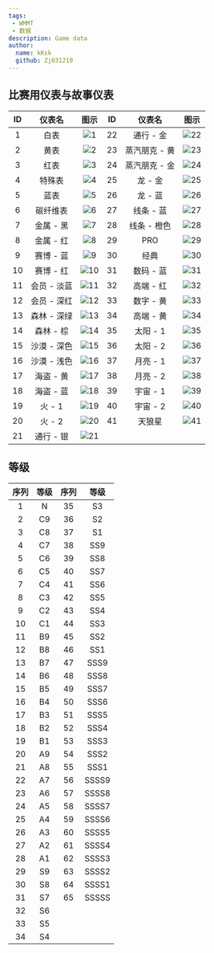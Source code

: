 ```yaml
---
tags: 
 - WMMT
 - 数据
description: Game data
author:
  name: kKsk
  github: Zj031210
---
```


## 比赛用仪表与故事仪表

<div class="table-wrapper" markdown="block">

| ID | 仪表名 | 图示 | ID | 仪表名  | 图示 |
|:--:|:-------:|:------:|:--:|:--------:|:-----------:|
| 1  | 白表      | ![1](https://pic.imgdb.cn/item/63fb8531f144a01007aa5ce9.png)  | 22 | 通行 - 金   | ![22](https://pic.imgdb.cn/item/63fbfa49f144a0100729170b.png) |
| 2  | 黄表      | ![2](https://pic.imgdb.cn/item/63fb8564f144a01007aaa6c2.png)  | 23 | 蒸汽朋克 - 黄 | ![23](https://pic.imgdb.cn/item/63fbfa80f144a01007296e1e.png) |
| 3  | 红表      | ![3](https://pic.imgdb.cn/item/63fb8564f144a01007aaa6e9.png)  | 24 | 蒸汽朋克 - 金 | ![24](https://pic.imgdb.cn/item/63fbfa80f144a01007296e3f.png) |
| 4  | 特殊表     | ![4](https://pic.imgdb.cn/item/63fb8564f144a01007aaa729.png)  | 25 | 龙 - 金    | ![25](https://pic.imgdb.cn/item/63fbfaa5f144a0100729953d.png) |
| 5  | 蓝表      | ![5](https://pic.imgdb.cn/item/63fb8565f144a01007aaa77c.png)  | 26 | 龙 - 蓝    | ![26](https://pic.imgdb.cn/item/63fbfaa5f144a0100729954c.png) |
| 6  | 碳纤维表    | ![6](https://pic.imgdb.cn/item/63fb8565f144a01007aaa7a7.png)  | 27 | 线条 - 蓝   | ![27](https://pic.imgdb.cn/item/63fbfad1f144a0100729eb04.png) |
| 7  | 金属 - 黑  | ![7](https://pic.imgdb.cn/item/63fbf8cdf144a0100726df52.png)  | 28 | 线条 - 橙色  | ![28](https://pic.imgdb.cn/item/63fbfad1f144a0100729ebfe.png) |
| 8  | 金属 - 红  | ![8](https://pic.imgdb.cn/item/63fbf8eff144a010072700ec.png)  | 29 | PRO      | ![29](https://pic.imgdb.cn/item/63fbfb39f144a010072aeac8.png) |
| 9  | 赛博 - 蓝  | ![9](https://pic.imgdb.cn/item/63fbf908f144a01007271715.png)  | 30 | 经典       | ![30](https://pic.imgdb.cn/item/63fbfb39f144a010072aeae9.png) |
| 10 | 赛博 - 红  | ![10](https://pic.imgdb.cn/item/63fbf923f144a0100727308c.png) | 31 | 数码 - 蓝   | ![31](https://pic.imgdb.cn/item/63fbfb39f144a010072aeb1b.png) |
| 11 | 会员 - 淡蓝 | ![11](https://pic.imgdb.cn/item/63fbf938f144a01007274791.png) | 32 | 高端 - 红   | ![32](https://pic.imgdb.cn/item/63fbfb3af144a010072aeb5a.png) |
| 12 | 会员 - 深红 | ![12](https://pic.imgdb.cn/item/63fbf959f144a01007276eec.png) | 33 | 数字 - 黄   | ![33](https://pic.imgdb.cn/item/63fbfb39f144a010072aea96.png) |
| 13 | 森林 - 深绿 | ![13](https://pic.imgdb.cn/item/63fbf968f144a01007278f12.png) | 34 | 高端 - 黄   | ![34](https://pic.imgdb.cn/item/63fc027df144a01007339413.png) |
| 14 | 森林 - 棕  | ![14](https://pic.imgdb.cn/item/63fbf97ef144a0100727b581.png) | 35 | 太阳 - 1   | ![35](https://pic.imgdb.cn/item/63fc0295f144a0100733ad35.png) |
| 15 | 沙漠 - 深色 | ![15](https://pic.imgdb.cn/item/63fbf999f144a0100727dee2.png) | 36 | 太阳 - 2   | ![36](https://pic.imgdb.cn/item/63fc0295f144a0100733ad4a.png) |
| 16 | 沙漠 - 浅色 | ![16](https://pic.imgdb.cn/item/63fbf9b8f144a010072821b7.png) | 37 | 月亮 - 1   | ![37](https://pic.imgdb.cn/item/63fc0295f144a0100733ad73.png) |
| 17 | 海盗 - 黄  | ![17](https://pic.imgdb.cn/item/63fbf9e3f144a01007287e90.png) | 38 | 月亮 - 2   | ![38](https://pic.imgdb.cn/item/63fc0295f144a0100733ad96.png) |
| 18 | 海盗 - 蓝  | ![18](https://pic.imgdb.cn/item/63fbf9f7f144a01007289785.png) | 39 | 宇宙 - 1   | ![39](https://pic.imgdb.cn/item/63fc02f7f144a010073418c7.png) |
| 19 | 火 - 1   | ![19](https://pic.imgdb.cn/item/63fbfa12f144a0100728b321.png) | 40 | 宇宙 - 2   | ![40](https://pic.imgdb.cn/item/63fc02f7f144a010073418dd.png) |
| 20 | 火 - 2   | ![20](https://pic.imgdb.cn/item/63fbfa12f144a0100728b335.png) | 41 | 天狼星      | ![41](https://pic.imgdb.cn/item/63fc02f7f144a010073418f8.png) |
| 21 | 通行 - 银  | ![21](https://pic.imgdb.cn/item/63fbfa48f144a010072916f0.png) |

</div>

## 等级

<div class="table-wrapper" markdown="block">

|序列|等级|序列|等级|
|:-:|:-:|:-:|:-:|
|1|N|35|S3|
|2|C9|36|S2|
|3|C8|37|S1|
|4|C7|38|SS9|
|5|C6|39|SS8|
|6|C5|40|SS7|
|7|C4|41|SS6|
|8|C3|42|SS5|
|9|C2|43|SS4|
|10|C1|44|SS3|
|11|B9|45|SS2|
|12|B8|46|SS1|
|13|B7|47|SSS9|
|14|B6|48|SSS8|
|15|B5|49|SSS7|
|16|B4|50|SSS6|
|17|B3|51|SSS5|
|18|B2|52|SSS4|
|19|B1|53|SSS3|
|20|A9|54|SSS2|
|21|A8|55|SSS1|
|22|A7|56|SSSS9|
|23|A6|57|SSSS8|
|24|A5|58|SSSS7|
|25|A4|59|SSSS6|
|26|A3|60|SSSS5|
|27|A2|61|SSSS4|
|28|A1|62|SSSS3|
|29|S9|63|SSSS2|
|30|S8|64|SSSS1|
|31|S7|65|SSSSS|
|32|S6|
|33|S5|
|34|S4|

</div>
